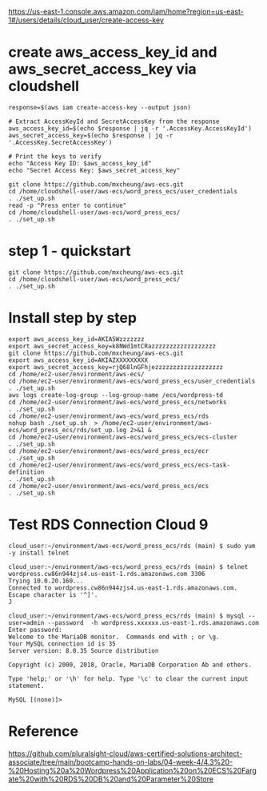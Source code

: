 
https://us-east-1.console.aws.amazon.com/iam/home?region=us-east-1#/users/details/cloud_user/create-access-key


# create aws_access_key_id and aws_secret_access_key via cloudshell
```
response=$(aws iam create-access-key --output json)

# Extract AccessKeyId and SecretAccessKey from the response
aws_access_key_id=$(echo $response | jq -r '.AccessKey.AccessKeyId')
aws_secret_access_key=$(echo $response | jq -r '.AccessKey.SecretAccessKey')

# Print the keys to verify
echo "Access Key ID: $aws_access_key_id"
echo "Secret Access Key: $aws_secret_access_key"

git clone https://github.com/mxcheung/aws-ecs.git
cd /home/cloudshell-user/aws-ecs/word_press_ecs/user_credentials
. ./set_up.sh
read -p "Press enter to continue"
cd /home/cloudshell-user/aws-ecs/word_press_ecs/
. ./set_up.sh

```

 

# step 1 - quickstart
```
git clone https://github.com/mxcheung/aws-ecs.git
cd /home/cloudshell-user/aws-ecs/word_press_ecs/
. ./set_up.sh
```



# Install step by step

```
export aws_access_key_id=AKIA5Wzzzzzzz
export aws_secret_access_key=k8NWd1mtCRazzzzzzzzzzzzzzzzzz
git clone https://github.com/mxcheung/aws-ecs.git
export aws_access_key_id=AKIAZXXXXXXXXX
export aws_secret_access_key=rjQ68lnGFhjezzzzzzzzzzzzzzzzzzz
cd /home/ec2-user/environment/aws-ecs/
cd /home/ec2-user/environment/aws-ecs/word_press_ecs/user_credentials
. ./set_up.sh
aws logs create-log-group --log-group-name /ecs/wordpress-td
cd /home/ec2-user/environment/aws-ecs/word_press_ecs/networks
. ./set_up.sh
cd /home/ec2-user/environment/aws-ecs/word_press_ecs/rds
nohup bash ./set_up.sh  > /home/ec2-user/environment/aws-ecs/word_press_ecs/rds/set_up.log 2>&1 &
cd /home/ec2-user/environment/aws-ecs/word_press_ecs/ecs-cluster
. ./set_up.sh
cd /home/ec2-user/environment/aws-ecs/word_press_ecs/ecr
. ./set_up.sh
cd /home/ec2-user/environment/aws-ecs/word_press_ecs/ecs-task-definition
. ./set_up.sh
cd /home/ec2-user/environment/aws-ecs/word_press_ecs/ecs
. ./set_up.sh

```

# Test RDS Connection Cloud 9
```
cloud_user:~/environment/aws-ecs/word_press_ecs/rds (main) $ sudo yum -y install telnet

cloud_user:~/environment/aws-ecs/word_press_ecs/rds (main) $ telnet wordpress.cw86n944zjs4.us-east-1.rds.amazonaws.com 3306
Trying 10.0.20.160...
Connected to wordpress.cw86n944zjs4.us-east-1.rds.amazonaws.com.
Escape character is '^]'.
J
```

```
cloud_user:~/environment/aws-ecs/word_press_ecs/rds (main) $ mysql --user=admin --password  -h wordpress.xxxxxx.us-east-1.rds.amazonaws.com
Enter password: 
Welcome to the MariaDB monitor.  Commands end with ; or \g.
Your MySQL connection id is 35
Server version: 8.0.35 Source distribution

Copyright (c) 2000, 2018, Oracle, MariaDB Corporation Ab and others.

Type 'help;' or '\h' for help. Type '\c' to clear the current input statement.

MySQL [(none)]>
```

# Reference
https://github.com/pluralsight-cloud/aws-certified-solutions-architect-associate/tree/main/bootcamp-hands-on-labs/04-week-4/4.3%20-%20Hosting%20a%20Wordpress%20Application%20on%20ECS%20Fargate%20with%20RDS%20DB%20and%20Parameter%20Store
